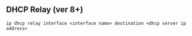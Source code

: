 ## DHCP Relay (ver 8+)
```
ip dhcp relay interface <interface name> destination <dhcp server ip address>
```
